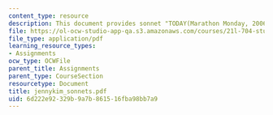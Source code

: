 ```yaml
---
content_type: resource
description: This document provides sonnet "TODAY(Marathon Monday, 2006)"
file: https://ol-ocw-studio-app-qa.s3.amazonaws.com/courses/21l-704-studies-in-poetry-from-the-sonneteers-to-the-metaphysicals-spring-2006/6d222e92329b9a7b861516fba98bb7a9_jennykim_sonnets.pdf
file_type: application/pdf
learning_resource_types:
- Assignments
ocw_type: OCWFile
parent_title: Assignments
parent_type: CourseSection
resourcetype: Document
title: jennykim_sonnets.pdf
uid: 6d222e92-329b-9a7b-8615-16fba98bb7a9
---
```

